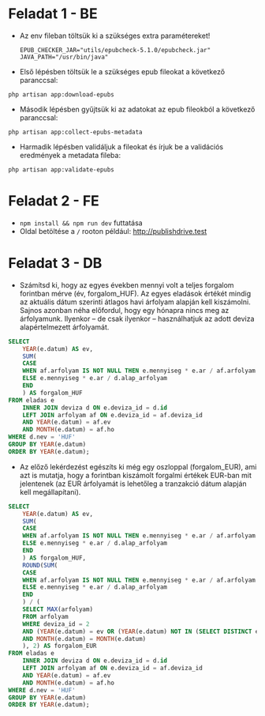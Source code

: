 # Feladat 1 - BE
- Az env fileban töltsük ki a szükséges extra paramétereket!
  ```dotenv
  EPUB_CHECKER_JAR="utils/epubcheck-5.1.0/epubcheck.jar"
  JAVA_PATH="/usr/bin/java"
  ```
  
- Első lépésben töltsük le a szükséges epub fileokat a következő paranccsal:
```shell
php artisan app:download-epubs 
```

- Második lépésben gyűjtsük ki az adatokat az epub fileokból a következő paranccsal:
```shell
php artisan app:collect-epubs-metadata
```

- Harmadik lépésben validáljuk a fileokat és írjuk be a validációs eredmények a metadata fileba:
```shell
php artisan app:validate-epubs
```

# Feladat 2 - FE
- `npm install && npm run dev` futtatása
- Oldal betöltése a `/` rooton például: http://publishdrive.test

# Feladat 3 - DB
- Számítsd ki, hogy az egyes években mennyi volt a teljes forgalom forintban mérve (év,
forgalom_HUF).
Az egyes eladások értékét mindig az aktuális dátum szerinti átlagos havi árfolyam alapján kell kiszámolni. Sajnos azonban néha előfordul, hogy egy hónapra nincs meg az árfolyamunk. Ilyenkor – de csak ilyenkor – használhatjuk az adott deviza alapértelmezett árfolyamát.

```sql
SELECT
    YEAR(e.datum) AS ev,
    SUM(
    CASE
    WHEN af.arfolyam IS NOT NULL THEN e.mennyiseg * e.ar / af.arfolyam
    ELSE e.mennyiseg * e.ar / d.alap_arfolyam
    END
    ) AS forgalom_HUF
FROM eladas e
    INNER JOIN deviza d ON e.deviza_id = d.id
    LEFT JOIN arfolyam af ON e.deviza_id = af.deviza_id
    AND YEAR(e.datum) = af.ev
    AND MONTH(e.datum) = af.ho
WHERE d.nev = 'HUF'
GROUP BY YEAR(e.datum)
ORDER BY YEAR(e.datum);
```

- Az előző lekérdezést egészíts ki még egy oszloppal (forgalom_EUR), ami azt is mutatja, hogy a forintban kiszámolt forgalmi értékek EUR-ban mit jelentenek (az EUR árfolyamát is lehetőleg a tranzakció dátum alapján kell megállapítani).

```sql
SELECT
    YEAR(e.datum) AS ev,
    SUM(
    CASE
    WHEN af.arfolyam IS NOT NULL THEN e.mennyiseg * e.ar / af.arfolyam
    ELSE e.mennyiseg * e.ar / d.alap_arfolyam
    END
    ) AS forgalom_HUF,
    ROUND(SUM(
    CASE
    WHEN af.arfolyam IS NOT NULL THEN e.mennyiseg * e.ar / af.arfolyam
    ELSE e.mennyiseg * e.ar / d.alap_arfolyam
    END
    ) / (
    SELECT MAX(arfolyam)
    FROM arfolyam
    WHERE deviza_id = 2
    AND (YEAR(e.datum) = ev OR (YEAR(e.datum) NOT IN (SELECT DISTINCT ev FROM arfolyam)))
    AND MONTH(e.datum) = MONTH(e.datum)
    ), 2) AS forgalom_EUR
FROM eladas e
    INNER JOIN deviza d ON e.deviza_id = d.id
    LEFT JOIN arfolyam af ON e.deviza_id = af.deviza_id
    AND YEAR(e.datum) = af.ev
    AND MONTH(e.datum) = af.ho
WHERE d.nev = 'HUF'
GROUP BY YEAR(e.datum)
ORDER BY YEAR(e.datum);

```
